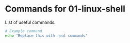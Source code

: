 # Commands for 01-linux-shell

List of useful commands.

```bash
# Example command
echo "Replace this with real commands"
```
